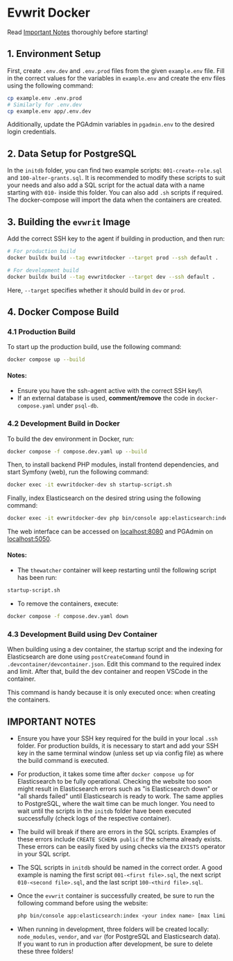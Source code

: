 
# Evwrit Docker

Read [Important Notes](#important-notes) thoroughly before starting! 

## 1. Environment Setup

First, create `.env.dev` and `.env.prod` files from the given `example.env` file. Fill in the correct values for the variables in `example.env` and create the env files using the following command:
```sh
cp example.env .env.prod
# Similarly for .env.dev
cp example.env app/.env.dev
```

Additionally, update the PGAdmin variables in `pgadmin.env` to the desired login credentials.

## 2. Data Setup for PostgreSQL

In the `initdb` folder, you can find two example scripts: `001-create-role.sql` and `100-alter-grants.sql`. It is recommended to modify these scripts to suit your needs and also add a SQL script for the actual data with a name starting with `010-` inside this folder. You can also add `.sh` scripts if required. The docker-compose will import the data when the containers are created.

## 3. Building the `evwrit` Image

Add the correct SSH key to the agent if building in production, and then run:
```sh
# For production build
docker buildx build --tag evwritdocker --target prod --ssh default .

# For development build
docker buildx build --tag evwritdocker --target dev --ssh default .
```
Here, `--target` specifies whether it should build in `dev` or `prod`.

## 4. Docker Compose Build

### 4.1 Production Build

To start up the production build, use the following command:
```sh
docker compose up --build
```

#### Notes:
- Ensure you have the ssh-agent active with the correct SSH key!\
- If an external database is used, **comment/remove** the code in `docker-compose.yaml` under `psql-db`.

### 4.2 Development Build in Docker

To build the dev environment in Docker, run:
```sh
docker compose -f compose.dev.yaml up --build 
```
Then, to install backend PHP modules, install frontend dependencies, and start Symfony (web), run the following command:
```sh
docker exec -it evwritdocker-dev sh startup-script.sh
```

Finally, index Elasticsearch on the desired string using the following command:
```sh
docker exec -it evwritdocker-dev php bin/console app:elasticsearch:index <your index> [max limit]
```

The web interface can be accessed on [localhost:8080](http://localhost:8080) and PGAdmin on [localhost:5050](http://localhost:5050).

#### Notes:
- The `thewatcher` container will keep restarting until the following script has been run:
```sh
startup-script.sh
```
- To remove the containers, execute:
```sh
docker compose -f compose.dev.yaml down
```

### 4.3 Development Build using Dev Container

When building using a dev container, the startup script and the indexing for Elasticsearch are done using `postCreateCommand` found in `.devcontainer/devcontainer.json`. Edit this command to the required index and limit. After that, build the dev container and reopen VSCode in the container.

This command is handy because it is only executed once: when creating the containers.

## IMPORTANT NOTES

- Ensure you have your SSH key required for the build in your local `.ssh` folder. For production builds, it is necessary to start and add your SSH key in the same terminal window (unless set up via config file) as where the build command is executed.

- For production, it takes some time after `docker compose up` for Elasticsearch to be fully operational. Checking the website too soon might result in Elasticsearch errors such as "is Elasticsearch down" or "all shards failed" until Elasticsearch is ready to work. The same applies to PostgreSQL, where the wait time can be much longer. You need to wait until the scripts in the `initdb` folder have been executed successfully (check logs of the respective container).

- The build will break if there are errors in the SQL scripts. Examples of these errors include `CREATE SCHEMA public` if the schema already exists. These errors can be easily fixed by using checks via the `EXISTS` operator in your SQL script.

- The SQL scripts in `initdb` should be named in the correct order. A good example is naming the first script `001-<first file>.sql`, the next script `010-<second file>.sql`, and the last script `100-<third file>.sql`.

- Once the `evwrit` container is successfully created, be sure to run the following command before using the website:
  ```sh
  php bin/console app:elasticsearch:index <your index name> [max limit]
  ```

- When running in development, three folders will be created locally: `node_modules`, `vendor`, and `var` (for PostgreSQL and Elasticsearch data). If you want to run in production after development, be sure to delete these three folders!
